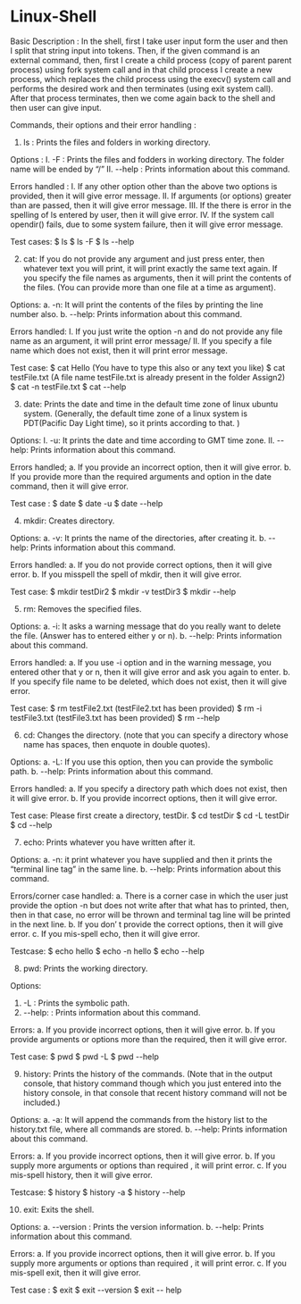 # Linux-Shell


Basic Description :
In the shell, first I take user input form the user and then I split that string input into tokens. Then, if the given command is an external command, then, first
I create a child process (copy of parent parent process) using fork system call and in that child process I create a new process, which replaces the child process 
using the execv() system call and performs the desired work and then terminates (using exit system call). After that process terminates, then we come again back to 
the shell and then user can give input.


Commands, their options and their error handling :

1) ls : Prints the files and folders in working directory.

Options :
I. -F : Prints the files and fodders in working directory. The folder name will be ended by “/”
II. --help : Prints information about this command.

Errors handled :
I. If any other option other than the above two options is provided, then it will give error message.
II. If arguments (or options) greater than are passed, then it will give error message.
III. If the there is error in the spelling of ls entered by user, then it will give error.
IV. If the system call opendir() fails, due to some system failure, then it will give error message.

Test cases:
$ ls
$ ls -F
$ ls --help

2) cat:
If you do not provide any argument and just press enter, then whatever text you will print, it will print exactly the same text again.
If you specify the file names as arguments, then it will print the contents of the files. (You can provide more than one file at a time as argument).

Options:
a. -n: It will print the contents of the files by printing the line number also.
b. --help: Prints information about this command.

Errors handled:
I. If you just write the option -n and do not provide any file name as an argument, it will
print error message/
II. If you specify a file name which does not exist, then it will print error message.

Test case:
$ cat
Hello (You have to type this also or any text you like)
$ cat testFile.txt (A file name testFile.txt is already present in the folder Assign2)
$ cat -n testFile.txt
$ cat --help

3) date: Prints the date and time in the default time zone of linux ubuntu system. (Generally, the
default time zone of a linux system is PDT(Pacific Day Light time), so it prints according to that. )

Options:
I. -u:
It prints the date and time according to GMT time zone.
II. --help: Prints information about this command.

Errors handled;
a. If you provide an incorrect option, then it will give error.
b. If you provide more than the required arguments and option in the date command, then it
will give error.

Test case :
$ date
$ date -u
$ date --help

4) mkdir: Creates directory.

Options:
a. -v: It prints the name of the directories, after creating it.
b. --help: Prints information about this command.

Errors handled:
a. If you do not provide correct options, then it will give error.
b. If you misspell the spell of mkdir, then it will give error.

Test case:
$ mkdir testDir2
$ mkdir -v testDir3
$ mkdir --help

5) rm: Removes the specified files.

Options:
a. -i: It asks a warning message that do you really want to delete the file. (Answer has to
entered either y or n).
b. --help: Prints information about this command.

Errors handled:
a. If you use -i option and in the warning message, you entered other that y or n, then it will
give error and ask you again to enter.
b. If you specify file name to be deleted, which does not exist, then it will give error.

Test case:
$ rm testFile2.txt (testFile2.txt has been provided)
$ rm -i testFile3.txt (testFile3.txt has been provided)
$ rm --help

6) cd: Changes the directory. (note that you can specify a directory whose name has spaces, then
enquote in double quotes).

Options:
a. -L: If you use this option, then you can provide the symbolic path.
b. --help: Prints information about this command.

Errors handled:
a. If you specify a directory path which does not exist, then it will give error.
b. If you provide incorrect options, then it will give error.

Test case:
Please first create a directory, testDir.
$ cd testDir
$ cd -L testDir
$ cd --help

7) echo: Prints whatever you have written after it.

Options:
a. -n: it print whatever you have supplied and then it prints the “terminal line tag” in the
same line.
b. --help: Prints information about this command.

Errors/corner case handled:
a. There is a corner case in which the user just provide the option -n but does not write
after that what has to printed, then, then in that case, no error will be thrown and
terminal tag line will be printed in the next line.
b. If you don’ t provide the correct options, then it will give error.
c. If you mis-spell echo, then it will give error.

Testcase:
$ echo hello
$ echo -n hello
$ echo --help

8) pwd: Prints the working directory.

Options:
1) -L : Prints the symbolic path.
2) --help: : Prints information about this command.

Errors:
a. If you provide incorrect options, then it will give error.
b. If you provide arguments or options more than the required, then it will give error.

Test case:
$ pwd
$ pwd -L
$ pwd --help

9) history: Prints the history of the commands. (Note that in the output console, that history
command though which you just entered into the history console, in that console that recent
history command will not be included.)

Options:
a. -a: It will append the commands from the history list to the history.txt file, where all
commands are stored.
b. --help: Prints information about this command.

Errors:
a. If you provide incorrect options, then it will give error.
b. If you supply more arguments or options than required , it will print error.
c. If you mis-spell history, then it will give error.

Testcase:
$ history
$ history -a
$ history --help

10) exit: Exits the shell.

Options:
a. --version : Prints the version information.
b. --help: Prints information about this command.

Errors:
a. If you provide incorrect options, then it will give error.
b. If you supply more arguments or options than required , it will print error.
c. If you mis-spell exit, then it will give error.

Test case :
$ exit
$ exit --version
$ exit -- help
